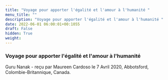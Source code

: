 ```yaml
---
title: "Voyage pour apporter l'égalité et l'amour à l'humanité "
menu_title: ""
description: "Voyage pour apporter l'égalité et l'amour à l'humanité "
date: 2022-06-01 06:00:01+00:1055
draft: False
hidden: True
weight:
---
```

### Voyage pour apporter l'égalité et l'amour à l'humanité 

Guru Nanak - reçu par Maureen Cardoso le 7 Avril 2020, Abbotsford, Colombie-Britannique, Canada.



